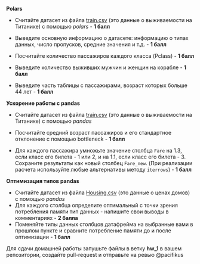 **Polars**

- Считайте датасет из файла [train.csv](https://disk.yandex.ru/i/gSHLosoobj_JsA) (это данные о выживаемости на Титанике) с помощью _polars_  - **1 балл**
- Выведите основную информацию о датасете: информацию о типах данных, число пропусков, средние значения и т.д. - **1 балл**

 - Посчитайте количество пассажиров каждого класса (Pclass) - **1 балл**

- Выведите количество выживших мужчин и женщин на корабле - **1 балл**

- Выведите часть таблицы с пассажирами, возраст которых больше 44 лет - **1 балл**


**Ускорение работы с pandas**

 - Считайте датасет из файла [train.csv](https://disk.yandex.ru/i/gSHLosoobj_JsA) (это данные о выживаемости на Титанике) с помощью _pandas_ 
 - Посчитайте средний возраст пассажиров и его стандартное отклонение  с помощью bottleneck - **1 балл**

 - Для каждого пассажира умножьте значение столбца `Fare` на 1.3, если класс его билета - 1 или 2, и на 1.1, если класс его билета - 3. Сохраните результаты как новый столбец `Fare_new`. (При реализации расчета используйте любые альтернативы методу `iterrows`) - **1 балл**

**Оптимизация типов pandas**

 - Считайте датасет из файла [Housing.csv](https://disk.yandex.ru/i/gSHLosoobj_JsA) (это данные о ценах домов) с помощью _pandas_ 
 - Для каждого столбца определите оптимальный с точки зрения потребления памяти тип данных - напишите свои выводы в комментариях  - **2 балла**
 - Поменяйте типы данных столбцов датафрейма на выбранные вами в прошлом пункте и сравните потребление памяти до и после оптимизации - **1 балл**

Для сдачи домашней работы запушьте файлы в ветку **hw_1** в вашем репозитории, создайте pull-request и отправьте на ревью @pacifikus
